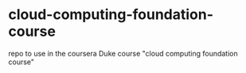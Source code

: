 # cloud-computing-foundation-course
repo to use in the coursera Duke course "cloud computing foundation course"
